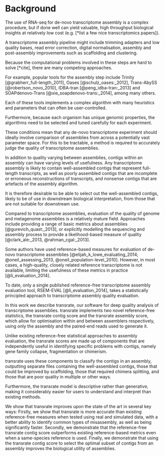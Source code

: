 # Background

The use of RNA-seq for de-novo transcriptome assembly is a complex procedure, but if done well can yield valuable, high throughput biological insights at relatively low cost (e.g. [*list a few nice transcriptomics papers]).

A transcriptome assembly pipeline might include trimming adapters and low quality bases, read error correction, digital normalisation, assembly and post-assembly improvements such as scaffolding and clustering.

Because the computational problems involved in these steps are hard to solve [*cite], there are many competing approaches.

For example, popular tools for the assembly step include Trinity [@grabherr_full-length_2011], Oases [@schulz_oases:_2012], Trans-AbySS [@robertson_novo_2010], IDBA-tran [@peng_idba-tran:_2013] and SOAPdenovo-Trans [@xie_soapdenovo-trans:_2014], among many others.

Each of these tools implements a complex algorithm with many heuristics and parameters that can often be user-controlled.

Furthermore, because each organism has unique genomic properties, the algorithms need to be selected and tuned carefully for each experiment.

These conditions mean that any de-novo transcriptome experiment should ideally involve comparison of assemblies from across a potentially vast parameter space. For this to be tractable, a method is required to accurately judge the quality of transcriptome assemblies.

In addition to quality varying between assemblies, contigs within an assembly can have varying levels of usefulness. Any transcriptome assembly is likely to contain well-assembled contigs that represent full-length transcripts, as well as poorly assembled contigs that are incomplete or erroneous reconstructions of transcripts, and nonsense contigs that are artefacts of the assembly algorithm.

It is therefore desirable to be able to select out the well-assembled contigs, likely to be of use in downstream biological interpretation, from those that are not suitable for downstream use.

Compared to transcriptome assemblies, evaluation of the quality of genome and metagenome assemblies is a relatively mature field. Approaches include providing a range of basic metrics about assemblies [@gurevich_quast:_2013], or explicitly modelling the sequencing and assembly process to provide a likelihood-based measure of quality [@clark_ale:_2013, @rahman_cgal:_2013].

Some authors have used reference-based measures for evaluation of de-novo transcriptome assemblies [@elijah_k_lowe_evaluating_2014; @oneil_assessing_2013, @oneil_population-level_2010]. However, in most cases, a high-quality, closely related reference transcriptome is not available, limiting the usefulness of these metrics in practice [@li_evaluation_2014].

To date, only a single published reference-free transcriptome assembly evaluation tool, RSEM-EVAL [@li_evaluation_2014], takes a statistically principled approach to transcriptome assembly quality evaluation.

In this work we describe transrate, our software for deep quality analysis of transcriptome assemblies. transrate implements two novel reference-free statistics, the transrate contig score and the transrate assembly score, which allow for optimisation within and between assemblers respectively, using only the assembly and the paired-end reads used to generate it.

Unlike existing reference-free statistical approaches to assembly evaluation, the transrate scores are made up of components that are independently useful in identifying specific problems with contigs, namely gene family collapse, fragmentation or chimerism.

transrate uses these components to classify the contigs in an assembly, outputting separate files containing the well-assembled contigs, those that could be improved by scaffolding, those that required chimera splitting, and those that are poor quality in multiple or other ways.

Furthermore, the transrate model is descriptive rather than generative, making it considerably easier for users to understand and interpret than existing methods.

We show that transrate improves upon the state of the art in several key ways: Firstly, we show that transrate is more accurate than existing reference-free measures when tested using real and simulated data, with a better ability to identify common types of misassembly, as well as being significantly faster. Secondly, we demonstrate that the reference-free transrate contig score outperforms existing reference-based metrics even when a same-species reference is used. Finally, we demonstrate that using the transrate contig score to select the optimal subset of contigs from an assembly improves the biological utility of assemblies.
